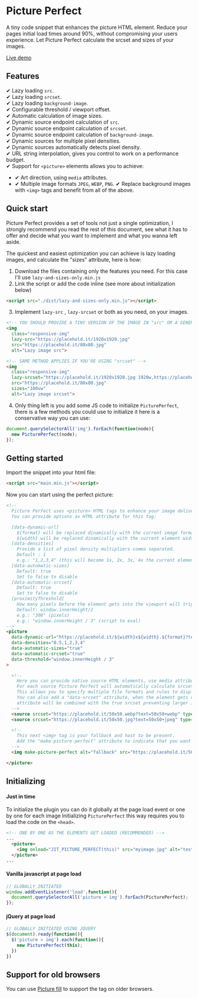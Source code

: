 # Picture Perfect
A tiny code snippet that enhances the picture HTML element.
Reduce your pages initial load times around 90%, without compromising your users experience.
Let Picture Perfect calculate the srcset and sizes of your images.

[Live demo](https://jsfiddle.net/7hxt3q8b/1/)


## Features
✔ Lazy loading `src`.  
✔ Lazy loading `srcset`.  
✔ Lazy loading `background-image`.  
✔ Configurable threshold / viewport offset.  
✔ Automatic calculation of image sizes.  
✔ Dynamic source endpoint calculation of `src`.  
✔ Dynamic source endpoint calculation of `srcset`.  
✔ Dynamic source endpoint calculation of `background-image`.  
✔ Dynamic sources for multiple pixel densities.  
✔ Dynamic sources automatically detects pixel density.  
✔ URL string interpolation, gives you control to work on a performance budget.  
✔ Support for `<picture>` elements allows you to achieve:  
- ✔ Art direction, using `media` attributes.
- ✔ Multiple image formats `JPEG`, `WEBP`, `PNG`.
✔ Replace background images with `<img>` tags and benefit from all of the above.  


## Quick start
Picture Perfect provides a set of tools not just a single optimization, I strongly recommend you read the rest of this document, see what it has to offer and decide what you want to implement and what you wanna left aside.

The quickest and easiest optimization you can achieve is lazy loading images, and calculate the "sizes" attribute, here is how:

1. Download the files containing only the features you need. For this case I'll use `lazy-and-sizes-only.min.js`
2. Link the script or add the code inline (see more about initialization below)
```HTML
<script src="./dist/lazy-and-sizes-only.min.js"></script>
```
3. Implement `lazy-src` , `lazy-srcset` or both as you need, on your images.
```HTML
<!-- YOU SHOULD PROVIDE A TINY VERSION OF THE IMAGE IN "src" OR A GENERIC TINY PLACEHOLDER AND THE BIGGER VERSION IN `lazy-src` -->
<img
  class="responsive-img"
  lazy-src="https://placehold.it/1920x1920.jpg"
  src="https://placehold.it/80x80.jpg"
  alt="Lazy image src">

<!-- SAME METHOD APPLIES IF YOU'RE USING "srcset" -->
<img
  class="responsive-img"
  lazy-srcset="https://placehold.it/1920x1920.jpg 1920w,https://placehold.it/640x640.jpg 640w"
  src="https://placehold.it/80x80.jpg"
  sizes="100vw"
  alt="Lazy image srcset">
```
4. Only thing left is you add some JS code to initialize `PicturePerfect`, there is a few methods you could use to initialize it here is a conservative way you can use:
```javascript
document.querySelectorAll('img').forEach(function(node){
  new PicturePerfect(node);
});
```

## Getting started

Import the snippet into your html file:
```HTML
<script src="main.min.js"></script>
```

Now you can start using the perfect picture:
```HTML
<!--
  Picture Perfect uses <picture> HTML tags to enhance your image delivery.
  You can provide options as HTML attribute for this tag:

  [data-dynamic-url]
    ${format} will be replaced dinamically with the current image format
    ${width} will be replaced dinamically with the current element width
  [data-densities]
    Provide a list of pixel density multipliers comma separated.
    Default : 1
    e.g.: "1,2,3,4" (this will become 1x, 2x, 3x, 4x the current element width)
  [data-automatic-sizes]
    Default: true
    Set to false to disable
  [data-automatic-srcset]
    Default: true
    Set to false to disable
  [proximityThreshold]
    How many pixels before the element gets into the viewport will trigger the lazy loader.
    Default: window.innerHeight/2
    e.g.: "300" (pixels)
    e.g.: "window.innerHeight / 3" (script to eval)
-->
<picture
  data-dynamic-url="https://placehold.it/${width}x${width}.${format}?text=${width}x${width}+${format}"
  data-densities="0.5,1,2,3,4"
  data-automatic-sizes="true"
  data-automatic-srcset="true"
  data-threshold="window.innerHeight / 3"
>

  <!--
    Here you can provide native source HTML elements, use media attributes and define srcset,size and type.
    For each source Picture Perfect will automatically calculate srcset and sizes based on your configuration.
    This allows you to specify multiple file formats and rules to display them.
    You can also add a "data-srcset" attribute, when the element gets close to the viewport the value of this
    attribute will be combined with the true srcset preventing larger images to load on the initial page load.
  -->
  <source srcset="https://placehold.it/50x50.webp?text=50x50+webp" type="image/webp">
  <source srcset="https://placehold.it/50x50.jpg?text=50x50+jpeg" type="image/jpeg">

  <!--
    This next <img> tag is your fallback and hast to be present.
    Add the "make-picture-perfect" attribute to indicate that you want to track this picture/img pair of tags.
  -->
  <img make-picture-perfect alt="fallback" src="https://placehold.it/50x50.jpg">

</picture>
```

## Initializing

#### Just in time

To initialize the plugin you can do it globally at the page load event or one by one for each image
Initializing `PicturePerfect` this way requires you to load the code on the `<head>`.
```HTML
<!-- ONE BY ONE AS THE ELEMENTS GET LOADED (RECOMMENDED) -->
...
  <picture>
    <img onload="JIT_PICTURE_PERFECT(this)" src="myimage.jpg" alt="test-image">
  </picture>
...
```

#### Vanilla javascript at page load

```javascript
// GLOBALLY INITIATED
window.addEventListener('load',function(){
  document.querySelectorAll('picture > img').forEach(PicturePerfect);
});

```

#### jQuery at page load

```javascript
// GLOBALLY INITIATED USING JQUERY
$(document).ready(function(){
  $('picture > img').each(function(){
    new PicturePerfect(this);
  })
})

```

## Support for old browsers

You can use [Picture fill](https://scottjehl.github.io/picturefill/) to support the <picture> tag on older browsers.

